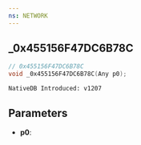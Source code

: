 ```yaml
---
ns: NETWORK
---
```

## _0x455156F47DC6B78C

```c
// 0x455156F47DC6B78C
void _0x455156F47DC6B78C(Any p0);
```

```
NativeDB Introduced: v1207
```

## Parameters
* **p0**:
